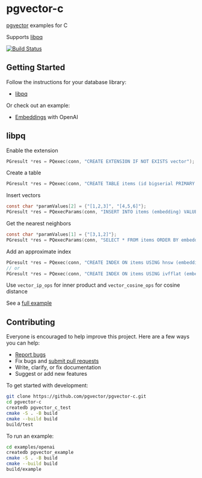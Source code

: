# pgvector-c

[pgvector](https://github.com/pgvector/pgvector) examples for C

Supports [libpq](https://www.postgresql.org/docs/current/libpq.html)

[![Build Status](https://github.com/pgvector/pgvector-c/actions/workflows/build.yml/badge.svg)](https://github.com/pgvector/pgvector-c/actions)

## Getting Started

Follow the instructions for your database library:

- [libpq](#libpq)

Or check out an example:

- [Embeddings](https://github.com/pgvector/pgvector-c/blob/master/examples/openai/example.c) with OpenAI

## libpq

Enable the extension

```c
PGresult *res = PQexec(conn, "CREATE EXTENSION IF NOT EXISTS vector");
```

Create a table

```c
PGresult *res = PQexec(conn, "CREATE TABLE items (id bigserial PRIMARY KEY, embedding vector(3))");
```

Insert vectors

```c
const char *paramValues[2] = {"[1,2,3]", "[4,5,6]"};
PGresult *res = PQexecParams(conn, "INSERT INTO items (embedding) VALUES ($1), ($2)", 2, NULL, paramValues, NULL, NULL, 0);
```

Get the nearest neighbors

```c
const char *paramValues[1] = {"[3,1,2]"};
PGresult *res = PQexecParams(conn, "SELECT * FROM items ORDER BY embedding <-> $1 LIMIT 5", 1, NULL, paramValues, NULL, NULL, 0);
```

Add an approximate index

```c
PGresult *res = PQexec(conn, "CREATE INDEX ON items USING hnsw (embedding vector_l2_ops)");
// or
PGresult *res = PQexec(conn, "CREATE INDEX ON items USING ivfflat (embedding vector_l2_ops) WITH (lists = 100)");
```

Use `vector_ip_ops` for inner product and `vector_cosine_ops` for cosine distance

See a [full example](test/pq_test.c)

## Contributing

Everyone is encouraged to help improve this project. Here are a few ways you can help:

- [Report bugs](https://github.com/pgvector/pgvector-c/issues)
- Fix bugs and [submit pull requests](https://github.com/pgvector/pgvector-c/pulls)
- Write, clarify, or fix documentation
- Suggest or add new features

To get started with development:

```sh
git clone https://github.com/pgvector/pgvector-c.git
cd pgvector-c
createdb pgvector_c_test
cmake -S . -B build
cmake --build build
build/test
```

To run an example:

```sh
cd examples/openai
createdb pgvector_example
cmake -S . -B build
cmake --build build
build/example
```
